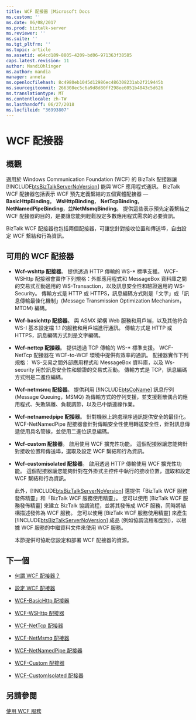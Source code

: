 ```yaml
---
title: WCF 配接器 |Microsoft Docs
ms.custom: ''
ms.date: 06/08/2017
ms.prod: biztalk-server
ms.reviewer: ''
ms.suite: ''
ms.tgt_pltfrm: ''
ms.topic: article
ms.assetid: e64cd189-8805-4209-bd06-971363f38585
caps.latest.revision: 11
author: MandiOhlinger
ms.author: mandia
manager: anneta
ms.openlocfilehash: 8c4980eb1045d12986ec486308231ab2f219445b
ms.sourcegitcommit: 266308ec5c6a9d8d80ff298ee6051b4843c5d626
ms.translationtype: MT
ms.contentlocale: zh-TW
ms.lasthandoff: 06/27/2018
ms.locfileid: "36993807"
---
```

# <a name="wcf-adapters"></a>WCF 配接器

## <a name="overview"></a>概觀
適用於 Windows Communication Foundation (WCF) 的 BizTalk 配接器讓 [!INCLUDE[btsBizTalkServerNoVersion](../includes/btsbiztalkservernoversion-md.md)] 能與 WCF 應用程式通訊。 BizTalk WCF 配接器包括表示 WCF 預先定義繫結的五個實體配接器 —**BasicHttpBinding**， **WsHttpBinding**， **NetTcpBinding**， **NetNamedPipeBinding**，並**NetMsmqBinding**。 提供這些表示預先定義繫結之 WCF 配接器的目的，是要讓您能夠輕鬆設定多數應用程式需求的必要資訊。  
  
 BizTalk WCF 配接器也包括兩個配接器，可讓您針對接收位置和傳送埠，自由設定 WCF 繫結和行為資訊。  

## <a name="available-wcf-adapters"></a>可用的 WCF 配接器
    
- **Wcf-wshttp 配接器**。 提供透過 HTTP 傳輸的 WS-* 標準支援。 WCF-WSHttp 配接器會實作下列規格：外部應用程式和 MessageBox 資料庫之間的交易式互動適用的 WS-Transaction，以及訊息安全性和驗證適用的 WS-Security。 傳輸方式是 HTTP 或 HTTPS，訊息編碼方式則是「文字」或「訊息傳輸最佳化機制」(Message Transmission Optimization Mechanism，MTOM) 編碼。  
  
- **Wcf-basichttp 配接器**。 與 ASMX 架構 Web 服務和用戶端，以及其他符合 WS-I 基本設定檔 1.1 的服務和用戶端進行通訊。 傳輸方式是 HTTP 或 HTTPS，訊息編碼方式則是文字編碼。  
  
- **Wcf-nettcp 配接器**。 提供透過 TCP 傳輸的 WS-* 標準支援。 WCF-NetTcp 配接器在 WCF-to-WCF 環境中提供有效率的通訊。 配接器實作下列規格： WS-交易之間外部應用程式和 MessageBox 資料庫，以及 Ws-security 用於訊息安全性和驗證的交易式互動。 傳輸方式是 TCP，訊息編碼方式則是二進位編碼。  
  
- **Wcf-netmsmq 配接器**。 提供利用 [!INCLUDE[btsCoName](../includes/btsconame-md.md)] 訊息佇列 (Message Queuing，MSMQ) 為傳輸方式的佇列支援，並支援鬆散偶合的應用程式、失敗隔離、負載調節，以及已中斷連線作業。  
  
- **Wcf-netnamedpipe 配接器**。 針對機器上跨處理序通訊提供安全的最佳化。 WCF-NetNamedPipe 配接器會針對傳輸安全性使用轉送安全性，針對訊息傳遞使用具名管線，並使用二進位訊息編碼。  
  
- **Wcf-custom 配接器**。 啟用使用 WCF 擴充性功能。 這個配接器讓您能夠針對接收位置和傳送埠，選取及設定 WCF 繫結和行為資訊。  
  
- **Wcf-customisolated 配接器**。 啟用透過 HTTP 傳輸使用 WCF 擴充性功能。 這個配接器讓您能夠針對在外掛式主控件中執行的接收位置，選取和設定 WCF 繫結和行為資訊。  
  
  此外，[!INCLUDE[btsBizTalkServerNoVersion](../includes/btsbiztalkservernoversion-md.md)] 還提供「BizTalk WCF 服務發佈精靈」和「BizTalk WCF 服務使用精靈」。 您可以使用 [BizTalk WCF 服務發佈精靈] 來建立 BizTalk 協調流程，並將其發佈成 WCF 服務，同時將結構描述發佈為 WCF 服務。 您可以使用 [BizTalk WCF 服務使用精靈] 來產生 [!INCLUDE[btsBizTalkServerNoVersion](../includes/btsbiztalkservernoversion-md.md)] 成品 (例如協調流程和型別)，以根據 WCF 服務的中繼資料文件來使用 WCF 服務。  
  
  本節提供可協助您設定和部署 WCF 配接器的資源。  
  
## <a name="next"></a>下一個 
  
-   [何謂 WCF 配接器？](../core/what-are-the-wcf-adapters.md)  
  
-   [設定 WCF 配接器](../core/configuring-the-wcf-adapters.md)  
  
-   [WCF-BasicHttp 配接器](../core/wcf-basichttp-adapter.md)  
  
-   [WCF-WSHttp 配接器](../core/wcf-wshttp-adapter.md)  
  
-   [WCF-NetTcp 配接器](../core/wcf-nettcp-adapter.md)  
  
-   [WCF-NetMsmq 配接器](../core/wcf-netmsmq-adapter.md)  
  
-   [WCF-NetNamedPipe 配接器](../core/wcf-netnamedpipe-adapter.md)  
  
-   [WCF-Custom 配接器](../core/wcf-custom-adapter.md)  
  
-   [WCF-CustomIsolated 配接器](../core/wcf-customisolated-adapter.md)  
  
## <a name="see-also"></a>另請參閱  
 [使用 WCF 服務](../core/using-wcf-services.md)   